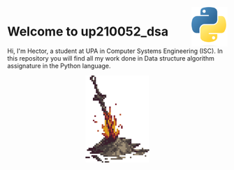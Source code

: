 <img src="images/Python.png" align="right" height="90"/>

# Welcome to up210052_dsa
Hi, I'm Hector, a student at UPA in Computer Systems Engineering (ISC). In this repository you will find all my work done in Data structure algorithm assignature in the Python language. 

<div align ="center">
<img alt="c++" height="200" src="images/dark-souls-bonfire.gif"/>
</div>
